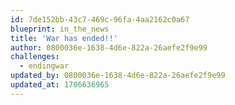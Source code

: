 ```yaml
---
id: 7de152bb-43c7-469c-96fa-4aa2162c0a67
blueprint: in_the_news
title: 'War has ended!!'
author: 0800036e-1638-4d6e-822a-26aefe2f9e99
challenges:
  - endingwar
updated_by: 0800036e-1638-4d6e-822a-26aefe2f9e99
updated_at: 1706636965
---
```

